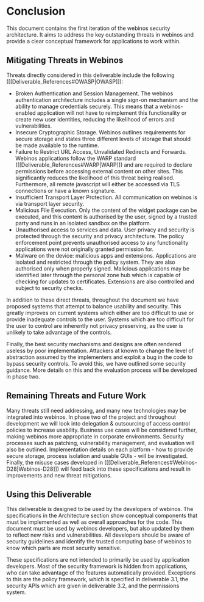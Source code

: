 Conclusion
==========

This document contains the first iteration of the webinos security architecture. It aims to address the key outstanding threats in webinos and provide a clear conceptual framework for applications to work within.

Mitigating Threats in Webinos
-----------------------------

Threats directly considered in this deliverable include the following ([[Deliverable_References#OWASP|OWASP]]):

-   Broken Authentication and Session Management. The webinos authentication architecture includes a single sign-on mechanism and the ability to manage credentials securely. This means that a webinos-enabled application will not have to reimplement this functionality or create new user identities, reducing the likelihood of errors and vulnerabilities.
-   Insecure Cryptographic Storage. Webinos outlines requirements for secure storage and states three different levels of storage that should be made available to the runtime.
-   Failure to Restrict URL Access, Unvalidated Redirects and Forwards. Webinos applications follow the WARP standard ([[Deliverable_References#WARP|WARP]]) and are required to declare permissions before accessing external content on other sites. This significantly reduces the likelihood of this threat being realised. Furthermore, all remote javascript will either be accessed via TLS connections or have a known signature.
-   Insufficient Transport Layer Protection. All communication on webinos is via transport layer security.
-   Malicious File Execution. Only the content of the widget package can be executed, and this content is authorised by the user, signed by a trusted party and runs in an isolated sandbox on the platform.
-   Unauthorised access to services and data. User privacy and security is protected through the security and privacy architecture. The policy enforcement point prevents unauthorised access to any functionality applications were not originally granted permission for.
-   Malware on the device: malicious apps and extensions. Applications are isolated and restricted through the policy system. They are also authorised only when properly signed. Malicious applications may be identified later through the personal zone hub which is capable of checking for updates to certificates. Extensions are also controlled and subject to security checks.

In addition to these direct threats, throughout the document we have proposed systems that attempt to balance usability and security. This greatly improves on current systems which either are too difficult to use or provide inadequate controls to the user. Systems which are too difficult for the user to control are inherently not privacy preserving, as the user is unlikely to take advantage of the controls.

Finally, the best security mechanisms and designs are often rendered useless by poor implementation. Attackers at known to change the level of abstraction assumed by the implementers and exploit a bug in the code to bypass security controls. To avoid this, we have outlined some security guidance. More details on this and the evaluation process will be developed in phase two.

Remaining Threats and Future Work
---------------------------------

Many threats still need addressing, and many new technologies may be integrated into webinos. In phase two of the project and throughout development we will look into delegation & outsourcing of access control policies to increase usability. Business use cases will be considered further, making webinos more appropriate in corporate environments. Security processes such as patching, vulnerability management, and evaluation will also be outlined. Implementation details on each platform - how to provide secure storage, process isolation and usable GUIs - will be investigated. Finally, the misuse cases developed in ([[Deliverable_References#Webinos-D28|Webinos-D28]]) will feed back into these specifications and result in improvements and new threat mitigations.

Using this Deliverable
----------------------

This deliverable is designed to be used by the developers of webinos. The specifications in the Architecture section show conceptual components that must be implemented as well as overall approaches for the code. This document must be used by webinos developers, but also updated by them to reflect new risks and vulnerabilities. All developers should be aware of security guidelines and identify the trusted computing base of webinos to know which parts are most security sensitive.

These specifications are not intended to primarily be used by application developers. Most of the security framework is hidden from applications, who can take advantage of the features automatically provided. Exceptions to this are the policy framework, which is specified in deliverable 3.1, the security APIs which are given in deliverable 3.2, and the permissions system.

